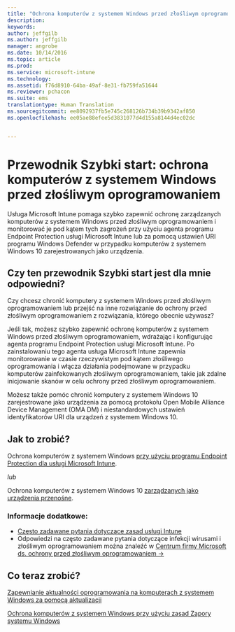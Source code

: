 ```yaml
---
title: "Ochrona komputerów z systemem Windows przed złośliwym oprogramowaniem | Microsoft Intune"
description: 
keywords: 
author: jeffgilb
ms.author: jeffgilb
manager: angrobe
ms.date: 10/14/2016
ms.topic: article
ms.prod: 
ms.service: microsoft-intune
ms.technology: 
ms.assetid: f76d8910-64ba-49af-8e31-fb759fa51644
ms.reviewer: pchacon
ms.suite: ems
translationtype: Human Translation
ms.sourcegitcommit: ee8092937fb5e745c268126b734b39b9342af850
ms.openlocfilehash: ee05ae88efee5d3831077d4d155a8144d4ec02dc


---
```


# Przewodnik Szybki start: ochrona komputerów z systemem Windows przed złośliwym oprogramowaniem
Usługa Microsoft Intune pomaga szybko zapewnić ochronę zarządzanych komputerów z systemem Windows przed złośliwym oprogramowaniem i monitorować je pod kątem tych zagrożeń przy użyciu agenta programu Endpoint Protection usługi Microsoft Intune lub za pomocą ustawień URI programu Windows Defender w przypadku komputerów z systemem Windows 10 zarejestrowanych jako urządzenia.

## Czy ten przewodnik Szybki start jest dla mnie odpowiedni?
Czy chcesz chronić komputery z systemem Windows przed złośliwym oprogramowaniem lub przejść na inne rozwiązanie do ochrony przed złośliwym oprogramowaniem z rozwiązania, którego obecnie używasz?

Jeśli tak, możesz szybko zapewnić ochronę komputerów z systemem Windows przed złośliwym oprogramowaniem, wdrażając i konfigurując agenta programu Endpoint Protection usługi Microsoft Intune. Po zainstalowaniu tego agenta usługa Microsoft Intune zapewnia monitorowanie w czasie rzeczywistym pod kątem złośliwego oprogramowania i włącza działania podejmowane w przypadku komputerów zainfekowanych złośliwym oprogramowaniem, takie jak zdalne inicjowanie skanów w celu ochrony przed złośliwym oprogramowaniem.

Możesz także pomóc chronić komputery z systemem Windows 10 zarejestrowane jako urządzenia za pomocą protokołu Open Mobile Alliance Device Management (OMA DM) i niestandardowych ustawień identyfikatorów URI dla urządzeń z systemem Windows 10.

## Jak to zrobić?
Ochrona komputerów z systemem Windows [przy użyciu programu Endpoint Protection dla usługi Microsoft Intune](/intune/deploy-use/help-secure-windows-pcs-with-endpoint-protection-for-microsoft-intune).

*lub*

Ochrona komputerów z systemem Windows 10 [zarządzanych jako urządzenia przenośne](/intune/deploy-use/windows-10-policy-settings-in-microsoft-intune).


### Informacje dodatkowe:
- [Często zadawane pytania dotyczące zasad usługi Intune](/intune/deploy-use/manage-settings-and-features-on-your-devices-with-microsoft-intune-policies#frequently-asked-questions-about-intune-policies)
- Odpowiedzi na często zadawane pytania dotyczące infekcji wirusami i złośliwym oprogramowaniem można znaleźć w <a href="https://www.microsoft.com/security/portal/mmpc/" target="_blank"> Centrum firmy Microsoft ds. ochrony przed złośliwym oprogramowaniem &rarr;</a>


## Co teraz zrobić?
[Zapewnianie aktualności oprogramowania na komputerach z systemem Windows za pomocą aktualizacji](/intune/deploy-use/keep-windows-pcs-up-to-date-with-software-updates-in-microsoft-intune)

[Ochrona komputerów z systemem Windows przy użyciu zasad Zapory systemu Windows](/intune/deploy-use/help-protect-windows-pcs-using-windows-firewall-policies-in-microsoft-intune)



<!--HONumber=Oct16_HO3-->


